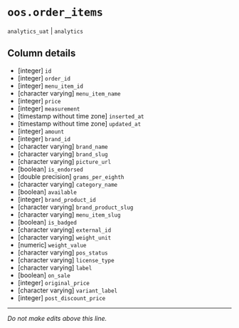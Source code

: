 # `oos.order_items`
`analytics_uat` | `analytics`

## Column details
* [integer]   `id`
* [integer]   `order_id`
* [integer]   `menu_item_id`
* [character varying] `menu_item_name`
* [integer]   `price`
* [integer]   `measurement`
* [timestamp without time zone] `inserted_at`
* [timestamp without time zone] `updated_at`
* [integer]   `amount`
* [integer]   `brand_id`
* [character varying] `brand_name`
* [character varying] `brand_slug`
* [character varying] `picture_url`
* [boolean]   `is_endorsed`
* [double precision] `grams_per_eighth`
* [character varying] `category_name`
* [boolean]   `available`
* [integer]   `brand_product_id`
* [character varying] `brand_product_slug`
* [character varying] `menu_item_slug`
* [boolean]   `is_badged`
* [character varying] `external_id`
* [character varying] `weight_unit`
* [numeric]   `weight_value`
* [character varying] `pos_status`
* [character varying] `license_type`
* [character varying] `label`
* [boolean]   `on_sale`
* [integer]   `original_price`
* [character varying] `variant_label`
* [integer]   `post_discount_price`

-------------------------------------------------------------------------------
*Do not make edits above this line.*
